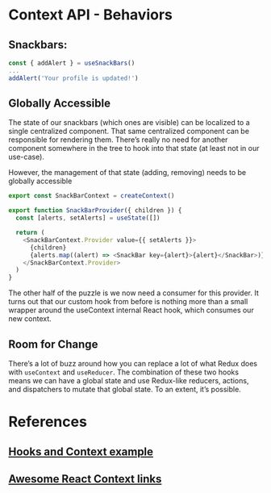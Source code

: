 # Context API - Behaviors

## Snackbars:

```js
const { addAlert } = useSnackBars()
...
addAlert('Your profile is updated!')
```

## Globally Accessible


The state of our snackbars (which ones are visible) can be localized to a single centralized component. That same centralized component can be responsible for rendering them. There’s really no need for another component somewhere in the tree to hook into that state (at least not in our use-case).

However, the management of that state (adding, removing) needs to be globally accessible

```js
export const SnackBarContext = createContext()

export function SnackBarProvider({ children }) {
  const [alerts, setAlerts] = useState([])

  return (
    <SnackBarContext.Provider value={{ setAlerts }}>
      {children}
      {alerts.map((alert) => <SnackBar key={alert}>{alert}</SnackBar>)}
    </SnackBarContext.Provider>
  )
}
```
The other half of the puzzle is we now need a consumer for this provider. It turns out that our custom hook from before is nothing more than a small wrapper around the useContext internal React hook, which consumes our new context.

## Room for Change

There’s a lot of buzz around how you can replace a lot of what Redux does with `useContext` and `useReducer`. The combination of these two hooks means we can have a global state and use Redux-like reducers, actions, and dispatchers to mutate that global state. To an extent, it’s possible.

# References

## [Hooks and Context example](https://reactjs.org/docs/context.html)

## [Awesome React Context links](https://github.com/diegohaz/awesome-react-context)
